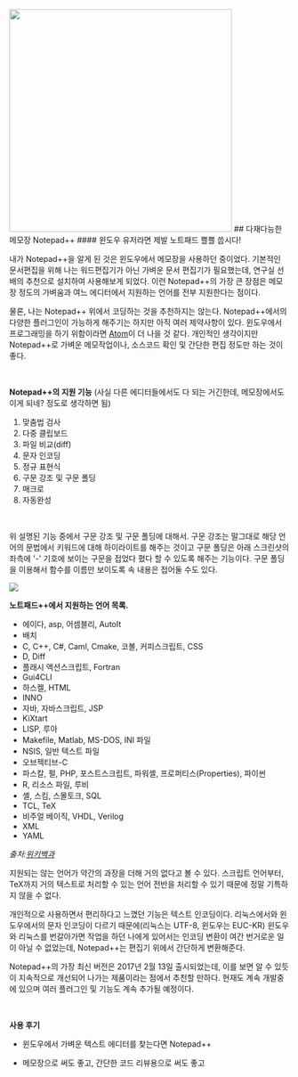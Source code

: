 <img width=400 class="img-thumbnail" src="https://s3.amazonaws.com/neowin/news/images/uploaded/2014/09/notepad_plus_plus_story.jpg">  
## 다재다능한 메모장 Notepad++  
#### 윈도우 유저라면 제발 노트패드 쁠쁠 씁시다!  
  
내가 Notepad++을 알게 된 것은 윈도우에서 메모장을 사용하던 중이었다. 기본적인 문서편집을 위해 나는 워드편집기가 아닌 가벼운 문서 편집기가 필요했는데, 연구실 선배의 추천으로 설치하여 사용해보게 되었다. 이런 Notepad++의 가장 큰 장점은 메모장 정도의 가벼움과 여느 에디터에서 지원하는 언어를 전부 지원한다는 점이다.  
  
물론, 나는 Notepad++ 위에서 코딩하는 것을 추천하지는 않는다. Notepad++에서의 다양한 플러그인이 가능하게 해주기는 하지만 아직 여러 제약사항이 있다. 윈도우에서 프로그래밍을 하기 위함이라면 [Atom](https://jmyang.kr/article/post2)이 더 나을 것 같다. 개인적인 생각이지만 Notepad++로 가벼운 메모작업이나, 소스코드 확인 및 간단한 편집 정도만 하는 것이 좋다.
  
</br>  
  
**Notepad++의 지원 기능** (사실 다른 에디터들에서도 다 되는 거긴한데, 메모장에서도 이게 되네? 정도로 생각하면 됨)  
  
1. 맞춤법 검사
2. 다중 클립보드
3. 파일 비교(diff)
4. 문자 인코딩
5. 정규 표현식
6. 구문 강조 및 구문 폴딩
7. 매크로
8. 자동완성
  
</br>  
  
위 설명된 기능 중에서 구문 강조 및 구문 폴딩에 대해서. 구문 강조는 말그대로 해당 언어의 문법에서 키워드에 대해 하이라이트를 해주는 것이고 구문 폴딩은 아래 스크린샷의 좌측에 '-' 기호에 보이는 구문을 접었다 폈다 할 수 있도록 해주는 기능이다. 구문 폴딩을 이용해서 함수를 이름만 보이도록 속 내용은 접어둘 수도 있다.
  
<img class="img-thumbnail" src="https://jmyang.kr/static/img/highlight.jpg">  
  
</br>  
  
>
**노트패드++에서 지원하는 언어 목록.**  
  
>
* 에이다, asp, 어셈블리, AutoIt  
* 배치  
* C, C++, C#, Caml, Cmake, 코볼, 커피스크립트, CSS  
* D, Diff  
* 플래시 액션스크립트, Fortran  
* Gui4CLI  
* 하스켈, HTML  
* INNO  
* 자바, 자바스크립트, JSP  
* KiXtart  
* LISP, 루아  
* Makefile, Matlab, MS-DOS, INI 파일  
* NSIS, 일반 텍스트 파일  
* 오브젝티브-C  
* 파스칼, 펄, PHP, 포스트스크립트, 파워셸, 프로퍼티스(Properties), 파이썬  
* R, 리소스 파일, 루비  
* 셸, 스킴, 스몰토크, SQL  
* TCL, TeX  
* 비주얼 베이직, VHDL, Verilog  
* XML  
* YAML 
  
>
*출처:[위키백과](https://ko.wikipedia.org/wiki/%EB%85%B8%ED%8A%B8%ED%8C%A8%EB%93%9C%2B%2B)*
  
지원되는 않는 언어가 약간의 과장을 더해 거의 없다고 볼 수 있다. 스크립트 언어부터, TeX까지 거의 텍스트로 처리할 수 있는 언어 전반을 처리할 수 있기 때문에 정말 기특하지 않을 수 없다.
  
개인적으로 사용하면서 편리하다고 느꼈던 기능은 텍스트 인코딩이다. 리눅스에서와 윈도우에서의 문자 인코딩이 다르기 때문에(리눅스는 UTF-8, 윈도우는 EUC-KR) 윈도우와 리눅스를 번갈아가면 작업을 하던 나에게 있어서는 인코딩 변환이 여간 번거로운 일이 아닐 수 없었는데, Notepad++는 편집기 위에서 간단하게 변환해준다.  
  
Notepad++의 가장 최신 버전은 2017년 2월 13일 출시되었는데, 이를 보면 알 수 있듯이 지속적으로 개선되어 나가는 제품이라는 점에서 추천할 만하다. 현재도 계속 개발중에 있으며 여러 플러그인 및 기능도 계속 추가될 예정이다.
  
</br>  
  
**사용 후기**  
  
* 윈도우에서 가벼운 텍스트 에디터를 찾는다면 Notepad++
  
* 메모장으로 써도 좋고, 간단한 코드 리뷰용으로 써도 좋고
